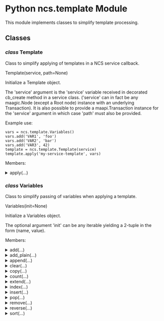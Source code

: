# Python ncs.template Module

This module implements classes to simplify template processing.

## Classes

### _class_ **Template**

Class to simplify applying of templates in a NCS service callback.

Template(service, path=None)

Initialize a Template object.

The 'service' argument is the 'service' variable received in
decorated cb_create method in a service class.
('service' can in fact be any maagic.Node (except a Root node)
instance with an underlying Transaction). It is also possible to
provide a maapi.Transaction instance for the 'service' argument in
which case 'path' must also be provided.

Example use:

    vars = ncs.template.Variables()
    vars.add('VAR1', 'foo')
    vars.add('VAR2', 'bar')
    vars.add('VAR3', 42)
    template = ncs.template.Template(service)
    template.apply('my-service-template', vars)

Members:

<details>

<summary>apply(...)</summary>

Method:

```python
apply(self, name, vars=None, flags=0)
```

Apply the template 'name'.

The optional argument 'vars' may be provided in form of a
Variables instance.

Arguments:

* name -- template name (str)
* vars -- template variables (template.Variables)
* flags -- template flags (int, optional)

</details>

### _class_ **Variables**

Class to simplify passing of variables when applying a template.

Variables(init=None)

Initialize a Variables object.

The optional argument 'init' can be any iterable yielding a
2-tuple in the form (name, value).

Members:

<details>

<summary>add(...)</summary>

Method:

```python
add(self, name, value)
```

Add a value for the variable 'name'.

The value will be quoted before adding it to the internal list.

Quoting works like this:
    If value contains ' all occurrences of " will be replaced by ' and
    the final value will be quoted with ". Otherwise, the final value
    will be quoted with '.

Arguments:

* name -- service variable name (str)
* value -- variable value (str, int, boolean)

</details>

<details>

<summary>add_plain(...)</summary>

Method:

```python
add_plain(self, name, value)
```

Add a value for the variable 'name'.

It's up to the caller to do proper quoting of value.

For arguments, see Variables.add()

</details>

<details>

<summary>append(...)</summary>

Method:

```python
append(self, object, /)
```

Append object to the end of the list.

</details>

<details>

<summary>clear(...)</summary>

Method:

```python
clear(self, /)
```

Remove all items from list.

</details>

<details>

<summary>copy(...)</summary>

Method:

```python
copy(self, /)
```

Return a shallow copy of the list.

</details>

<details>

<summary>count(...)</summary>

Method:

```python
count(self, value, /)
```

Return number of occurrences of value.

</details>

<details>

<summary>extend(...)</summary>

Method:

```python
extend(self, iterable, /)
```

Extend list by appending elements from the iterable.

</details>

<details>

<summary>index(...)</summary>

Method:

```python
index(self, value, start=0, stop=9223372036854775807, /)
```

Return first index of value.

Raises ValueError if the value is not present.

</details>

<details>

<summary>insert(...)</summary>

Method:

```python
insert(self, index, object, /)
```

Insert object before index.

</details>

<details>

<summary>pop(...)</summary>

Method:

```python
pop(self, index=-1, /)
```

Remove and return item at index (default last).

Raises IndexError if list is empty or index is out of range.

</details>

<details>

<summary>remove(...)</summary>

Method:

```python
remove(self, value, /)
```

Remove first occurrence of value.

Raises ValueError if the value is not present.

</details>

<details>

<summary>reverse(...)</summary>

Method:

```python
reverse(self, /)
```

Reverse *IN PLACE*.

</details>

<details>

<summary>sort(...)</summary>

Method:

```python
sort(self, /, *, key=None, reverse=False)
```

Sort the list in ascending order and return None.

The sort is in-place (i.e. the list itself is modified) and stable (i.e. the
order of two equal elements is maintained).

If a key function is given, apply it once to each list item and sort them,
ascending or descending, according to their function values.

The reverse flag can be set to sort in descending order.

</details>

